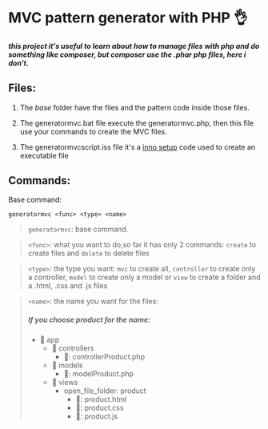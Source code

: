 # MVC pattern generator with PHP :ok_hand:
##### this project it's useful to learn about how to manage files with php and do something like composer, but composer use the .phar php files, here i don't.

## Files:

1. The *base* folder have the files and the pattern code inside those files.

2. The generatormvc.bat file execute the generatormvc.php, then this file use your commands to create the MVC files.

3. The generatormvcscript.iss file it's a [inno setup](http://jrsoftware.org/isinfo.php) code used to create an executable file

## Commands:

Base command:

    generatormvc <func> <type> <name>

> `generatormvc`: base command.

> `<func>`: what you want to do,so far it has only 2 commands:
`create` to create files and `delete` to delete files

>`<type>`: the type you want: `mvc` to create all, `controller` to create only a controller, `model` to create only a model or `view` to create a folder and a .html, .css and .js files

>`<name>`: the name you want for the files:
> ##### If you choose product for the name:
> - :open_file_folder: app
>   - :open_file_folder: controllers
>       - :page_facing_up:: controllerProduct.php
>   - :open_file_folder: models
>       - :page_facing_up:: modelProduct.php
>   - :open_file_folder: views
>       - open_file_folder: product
>           - :page_facing_up:: product.html
>           - :page_facing_up:: product.css
>           - :page_facing_up:: product.js
